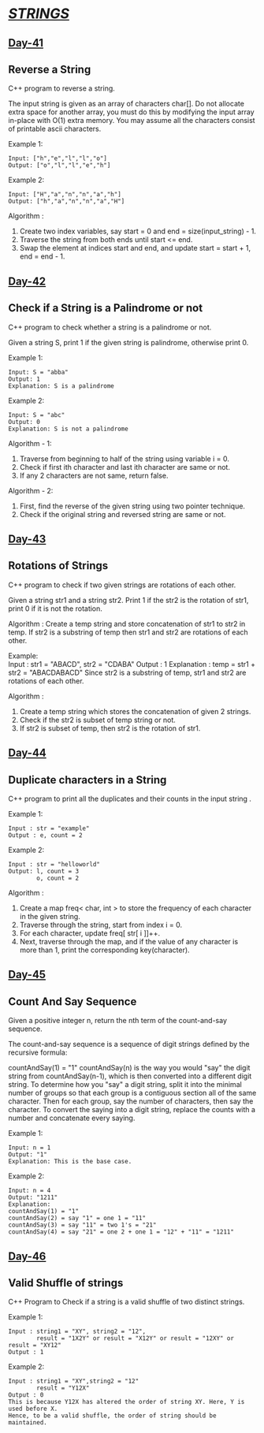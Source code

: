 # [***STRINGS***](https://github.com/vaishnavi-konda/100-days-of-code/tree/main/Strings)

## [Day-41](https://github.com/vaishnavi-konda/100-days-of-code/tree/main/Strings/Day-41) 
## Reverse a String

C++ program to reverse a string.

The input string is given as an array of characters char[].
Do not allocate extra space for another array, you must do this by modifying the input array in-place with O(1) extra memory.
You may assume all the characters consist of printable ascii characters.

Example 1:

    Input: ["h","e","l","l","o"]
    Output: ["o","l","l","e","h"]

Example 2:

    Input: ["H","a","n","n","a","h"]
    Output: ["h","a","n","n","a","H"]

Algorithm :

1. Create two index variables, say start = 0 and end = size(input_string) - 1.
2. Traverse the string from both ends until start <= end.
2. Swap the element at indices start and end, and update start = start + 1, end = end - 1.

## [Day-42](https://github.com/vaishnavi-konda/100-days-of-code/tree/main/Strings/Day-42) 
## Check if a String is a Palindrome or not

C++ program to check whether a string is a palindrome or not.

Given a string S, print 1 if the given string is palindrome, otherwise print 0.

Example 1:

    Input: S = "abba"
    Output: 1
    Explanation: S is a palindrome

Example 2:

    Input: S = "abc" 
    Output: 0
    Explanation: S is not a palindrome

Algorithm - 1:
1. Traverse from beginning to half of the string using variable i = 0.
2. Check if first ith character and last ith character are same or not.
3. If any 2 characters are not same, return false.

Algorithm - 2:
1. First, find the reverse of the given string using two pointer technique.
2. Check if the original string and reversed string are same or not.

## [Day-43](https://github.com/vaishnavi-konda/100-days-of-code/tree/main/Strings/Day-43) 
## Rotations of Strings

C++ program to check if two given strings are rotations of  each other.

Given a string str1 and a string str2.
Print 1 if the str2 is the rotation of str1, print 0 if it is not the rotation.

Algorithm : 
Create a temp string and store concatenation of str1 to str2 in temp.
If str2 is a substring of temp then str1 and str2 are rotations of each other.

Example:                 
    Input : str1 = "ABACD", str2 = "CDABA"
    Output : 1
    Explanation : 
    temp = str1 + str2 = "ABACDABACD"
    Since str2 is a substring of temp, str1 and str2 are rotations of each other.

Algorithm :
1. Create a temp string which stores the concatenation of given 2 strings.
2. Check if the str2 is subset of temp string or not.
3. If str2 is subset of temp, then str2 is the rotation of str1.

## [Day-44](https://github.com/vaishnavi-konda/100-days-of-code/tree/main/Strings/Day-44) 
## Duplicate characters in a String

C++ program to print all the duplicates and their counts in the input string .

Example 1:

    Input : str = "example"
    Output : e, count = 2

Example 2:

    Input : str = "helloworld"
    Output: l, count = 3
            o, count = 2

Algorithm :
1. Create a map freq< char, int > to store the frequency of each character in the given string.
2. Traverse through the string, start from index i = 0.
3. For each character, update freq[ str[ i ]]++.
4. Next, traverse through the map, and if the value of any character is more than 1, print the corresponding key(character).

## [Day-45](https://github.com/vaishnavi-konda/100-days-of-code/tree/main/Strings/Day-45) 
## Count And Say Sequence

Given a positive integer n, return the nth term of the count-and-say sequence.

The count-and-say sequence is a sequence of digit strings defined by the recursive formula:

countAndSay(1) = "1"
countAndSay(n) is the way you would "say" the digit string from countAndSay(n-1), which is then converted into a different digit string.
To determine how you "say" a digit string, split it into the minimal number of groups so that each group is a contiguous section all of the same character. 
Then for each group, say the number of characters, then say the character. 
To convert the saying into a digit string, replace the counts with a number and concatenate every saying.

Example 1:

    Input: n = 1
    Output: "1"
    Explanation: This is the base case.

Example 2:

    Input: n = 4
    Output: "1211"
    Explanation:
    countAndSay(1) = "1"
    countAndSay(2) = say "1" = one 1 = "11"
    countAndSay(3) = say "11" = two 1's = "21"
    countAndSay(4) = say "21" = one 2 + one 1 = "12" + "11" = "1211" 

## [Day-46](https://github.com/vaishnavi-konda/100-days-of-code/tree/main/Strings/Day-46)
## Valid Shuffle of strings

C++ Program to Check if a string is a valid shuffle of two distinct strings.

Example 1:

    Input : string1 = "XY", string2 = "12",
            result = "1X2Y" or result = "X12Y" or result = "12XY" or result = "XY12"
    Output : 1 

Example 2:

    Input : string1 = "XY",string2 = "12"
            result = "Y12X"
    Output : 0
    This is because Y12X has altered the order of string XY. Here, Y is used before X. 
    Hence, to be a valid shuffle, the order of string should be maintained.
